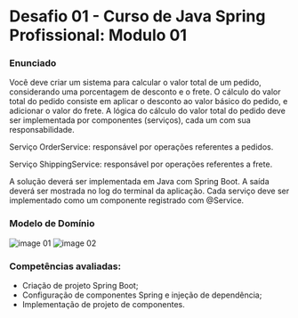 # **Desafio 01 - Curso de Java Spring Profissional: Modulo 01**
### Enunciado
Você deve criar um sistema para calcular o valor total de um pedido, considerando uma porcentagem
de desconto e o frete. O cálculo do valor total do pedido consiste em aplicar o desconto ao valor
básico do pedido, e adicionar o valor do frete. A lógica do cálculo do valor total do pedido deve ser implementada por componentes (serviços), cada
um com sua responsabilidade. 

Serviço OrderService: responsável por operações referentes a pedidos.

Serviço ShippingService: responsável por operações referentes a frete.

A solução deverá ser implementada em Java com Spring Boot. A saída deverá ser mostrada no log
do terminal da aplicação. Cada serviço deve ser implementado como um componente registrado com
@Service.

### Modelo de Domínio

![image 01](https://github.com/user-attachments/assets/a94d8756-313e-473b-8578-372aa5513a9f)
![image 02](https://github.com/user-attachments/assets/6a985f8e-26eb-4ee9-bab3-9f8dc54ccbba)

### Competências avaliadas:

- Criação de projeto Spring Boot;
- Configuração de componentes Spring e injeção de dependência;
- Implementação de projeto de componentes.
